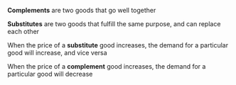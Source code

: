 **Complements** are two goods that go well together

**Substitutes** are two goods that fulfill the same purpose, and can replace each other

When the price of a **substitute** good increases, the demand for a particular good will increase, and vice versa

When the price of a **complement** good increases, the demand for a particular good will decrease
